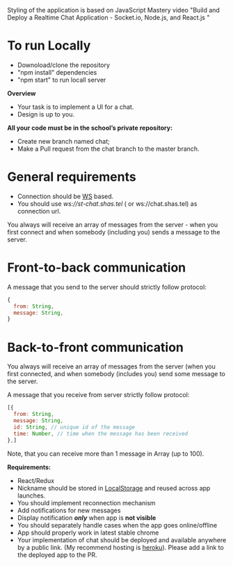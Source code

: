Styling of the application is based on JavaScript Mastery video "Build and Deploy a Realtime Chat Application - Socket.io, Node.js, and React.js " 



# To run Locally
 - Downoload/clone the repository
 - "npm install" dependencies
 - "npm start" to run locall server
 


**Overview**
 - Your task is to implement a UI for a chat.
 - Design is up to you. 

**All your code must be in the school’s private repository:**
- Create new branch named chat;
- Make a Pull request from the chat branch to the master branch.

# General requirements
* Connection should be [WS](https://developer.mozilla.org/en-US/docs/Glossary/WebSockets) based.  
* You should use _ws://st-chat.shas.tel_ ( or ws://chat.shas.tel) as connection url.

You always will receive an array of messages from the server - when you first connect and when somebody (including you) sends a message to the server.

# Front-to-back communication
A message that you send to the server should strictly follow protocol:

```js
{
  from: String,
  message: String,
}
```
# Back-to-front communication

You always will receive an array of messages from the server (when you first connected, and when somebody (includes you) send some message to the server.

A message that you receive from server strictly follow protocol:
```js
[{
  from: String,
  message: String,
  id: String, // unique id of the message
  time: Number, // time when the message has been received
},]
```
Note, that you can receive more than 1 message in Array (up to 100).  

**Requirements:**
* React/Redux
* Nickname should be stored in [LocalStorage](https://developer.mozilla.org/en-US/docs/Web/API/Window/localStorage) and reused across app launches.
* You should implement reconnection mechanism
* Add notifications for new messages
* Display notification **_only_** when app is **not visible**
* You should separately handle cases when the app goes online/offline
* App should properly work in latest stable chrome
* Your implementation of chat should be deployed and available anywhere by a public link. (My recommend hosting is [heroku](https://www.heroku.com/)). Please add a link to the deployed app to the PR.

